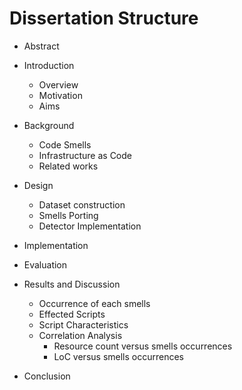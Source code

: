 # Dissertation Structure
- Abstract

- Introduction
    - Overview
    - Motivation
    - Aims
    
- Background
    - Code Smells
    - Infrastructure as Code
    - Related works
    
- Design
    - Dataset construction
    - Smells Porting
    - Detector Implementation
- Implementation
- Evaluation
- Results and Discussion
    - Occurrence of each smells
    - Effected Scripts 
    - Script Characteristics
    - Correlation Analysis
      - Resource count versus smells occurrences
      - LoC versus smells occurrences
- Conclusion
